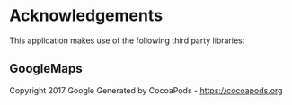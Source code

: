 # Acknowledgements
This application makes use of the following third party libraries:

## GoogleMaps

Copyright 2017 Google
Generated by CocoaPods - https://cocoapods.org

